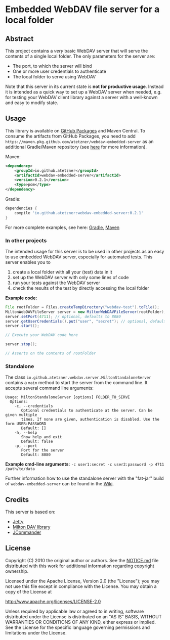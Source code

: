 # Embedded WebDAV file server for a local folder

## Abstract
This project contains a _very_ basic WebDAV server that will serve the contents of a single local folder. The only parameters for the server are:

- The port, to which the server will bind
- One or more user credentials to authenticate
- The local folder to serve using WebDAV

Note that this server in its current state is **not for productive usage**. Instead it is intended as a quick way to set up a WebDAV server when needed, e.g. for testing your WebDAV client library against a server with a well-known and easy to modify state.

## Usage
This library is available on [GitHub Packages](https://github.com/users/atetzner/packages?repo_name=webdav-embedded-server) and Maven Central. To consume the artifacts from GitHub Packages, you need to add `https://maven.pkg.github.com/atetzner/webdav-embedded-server` as an additional Gradle/Maven repository (see [here](https://docs.github.com/en/packages/working-with-a-github-packages-registry/working-with-the-gradle-registry#using-a-published-package) for more information). 

Maven:
```xml
<dependency>
    <groupId>io.github.atetzner</groupId>
    <artifactId>webdav-embedded-server</artifactId>
    <version>0.2.1</version>
    <type>pom</type>
</dependency>
```

Gradle:
```gradle
dependencies {
    compile 'io.github.atetzner:webdav-embedded-server:0.2.1'
}
```

For more complete examples, see here: [Gradle](https://github.com/atetzner/webdav-embedded-server/wiki/How-To-use-with-Gradle), [Maven](https://github.com/atetzner/webdav-embedded-server/wiki/How-To-use-with-Maven)

### In other projects
The intended usage for this server is to be used in other projects as an easy to use embedded WebDAV server, especially for automated tests. This server enables you to

1. create a local folder with all your (test) data in it
2. set up the WebDAV server with only some lines of code
3. run your tests against the WebDAV server
4. check the results of the test by directly accessing the local folder

**Example code:**
```java
File rootFolder = Files.createTempDirectory("webdav-test").toFile();
MiltonWebDAVFileServer server = new MiltonWebDAVFileServer(rootFolder);
server.setPort(4711); // optional, defaults to 8080
server.getUserCredentials().put("user", "secret"); // optional, defaults to no authentication
server.start();

// Execute your WebDAV code here

server.stop();

// Asserts on the contents of rootFolder
```

### Standalone
The class ``io.github.atetzner.webdav.server.MiltonStandaloneServer`` contains a `main` method to start the server from the command line. It accepts several command line arguments:
```
Usage: MiltonStandaloneServer [options] FOLDER_TO_SERVE
  Options:
    -c, --credentials
       Optional credentials to authenticate at the server. Can be given multiple
       times. If none are given, authentication is disabled. Use the form USER:PASSWORD
       Default: []
    -h, --help
       Show help and exit
       Default: false
    -p, --port
       Port for the server
       Default: 8080
```

**Example cmd-line arguments:** `-c user1:secret -c user2:password -p 4711 /path/to/data`

Further information how to use the standalone server with the "fat-jar" build of `webdav-embedded-server` can be found in the [Wiki](https://github.com/TheMagican/webdav-embedded-server/wiki#how-to-use-as-standalone-program).

## Credits
This server is based on:
- [Jetty](https://eclipse.org/jetty/)
- [Milton DAV library](http://milton.io/)
- [JCommander](http://jcommander.org/)

## License
Copyright (C) 2010 the original author or authors.
See the [NOTICE.md](./NOTICE.md) file distributed with this work for additional
information regarding copyright ownership.

Licensed under the Apache License, Version 2.0 (the "License");
you may not use this file except in compliance with the License.
You may obtain a copy of the License at

http://www.apache.org/licenses/LICENSE-2.0

Unless required by applicable law or agreed to in writing, software
distributed under the License is distributed on an "AS IS" BASIS,
WITHOUT WARRANTIES OR CONDITIONS OF ANY KIND, either express or implied.
See the License for the specific language governing permissions and
limitations under the License.

